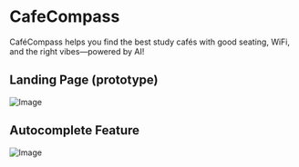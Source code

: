 # CafeCompass
CaféCompass helps you find the best study cafés with good seating, WiFi, and the right vibes—powered by AI!

## Landing Page (prototype)
![Image](https://github.com/user-attachments/assets/c856a596-1192-4b3d-acc3-477bf0fadc8a)

## Autocomplete Feature
![Image](https://github.com/user-attachments/assets/f2c262eb-d428-4995-87ba-a10d286b50fe)
